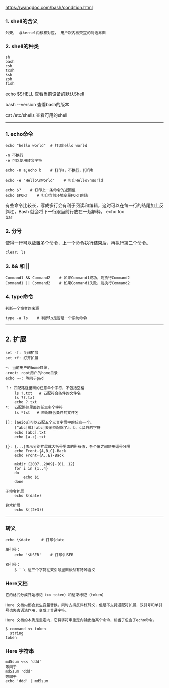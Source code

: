 https://wangdoc.com/bash/condition.html

### 1. shell的含义
    外壳， 与kernel内核相对应， 用户跟内核交互的对话界面

### 2. shell的种类
    sh
    bash
    csh
    tcsh
    ksh
    zsh
    fish

echo $SHELL 查看当前设备的默认Shell

bash --version 查看bash的版本

cat /etc/shells 查看可用的shell

--------------------------------------

### 1. echo命令
    echo "hello world"  # 打印hello world
    
    -n 不换行
    -e 可以使用转义字符

    echo -n a;echo b    # 打印a，不换行，打印b

    echo -e "Hello\nWorld"    # 打印Hello\nWorld

    echo $?    # 打印上一条命令的返回值
    echo $PORT    # 打印当前环境变量PORT的值

有些命令比较长，写成多行会有利于阅读和编辑，这时可以在每一行的结尾加上反斜杠，Bash 就会将下一行跟当前行放在一起解释。
echo foo \
    bar

### 2. 分号
使得一行可以放置多个命令，上一个命令执行结束后，再执行第二个命令。

    clear; ls

### 3. && 和 ||
    Command1 && Command2    # 如果Command1成功，则执行Command2
    Command1 || Command2    # 如果Command1失败，则执行Command2


### 4. type命令
    判断一个命令的来源

    type -a ls    # 判断ls是否是一个系统命令

---------------------

## 2. 扩展

    set -f: 关闭扩展
    set +f: 打开扩展

    ~: 当前用户的home目录, 
    ~root: root用户的home目录
    echo ~+: 等同于pwd

    ？: 匹配路径里面的任意单个字符，不包括空格
        ls ?.txt   # 匹配符合条件的文件名
        ls ??.txt
        echo ?.txt
    *:  匹配路径里面的任意多个字符
        ls *txt   # 匹配符合条件的文件名

    []: [aeiou]可以匹配五个元音字母中的任意一个。
        [^abc]或[!abc]表示匹配除了a、b、c以外的字符
        echo [abc].txt
        echo [a-z].txt
    
    {}: {...}表示分别扩展成大括号里面的所有值，各个值之间使用逗号分隔
        echo Front-{A,B,C}-Back
        echo Front-{A..E}-Back

        mkdir {2007..2009}-{01..12}
        for i in {1..4}
        do
            echo $i
        done

    子命令扩展
        echo $(date)

    算术扩展
        echo $((2+3))

----------------------------

### 转义
    echo \$date     # 打印$date
    
    单引号：
        echo '$USER'    # 打印$USER

    双引号：
        $ ` \ 这三个字符在双引号里面依然有特殊含义

### Here文档
    它的格式分成开始标记（<< token）和结束标记（token）

    Here 文档内部会发生变量替换，同时支持反斜杠转义，但是不支持通配符扩展，双引号和单引号也失去语法作用，变成了普通字符。

    Here 文档的本质是重定向，它将字符串重定向输出给某个命令，相当于包含了echo命令。

    $ command << token
      string
    token

### Here 字符串
    md5sum <<< 'ddd' 
    等同于
    md5sum 'ddd'
    等同于
    echo 'ddd' | md5sum